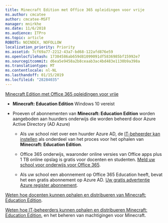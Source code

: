 ```yaml
---
title: Minecraft Edition met Office 365 opleidingen voor vrije
ms.author: cmcatee
author: cmcatee-MSFT
manager: mnirkhe
ms.date: 11/6/2018
ms.audience: ITPro
ms.topic: article
ROBOTS: NOINDEX, NOFOLLOW
localization_priority: Priority
ms.assetid: 7cf69a77-2212-43a7-bd68-122afd876e59
ms.openlocfilehash: 17304586ab659d81099091df5836985bf15992e7
ms.sourcegitcommit: d6ea5e9458a2b8ceaab3ac4bd483e1130b9a398a
ms.translationtype: MT
ms.contentlocale: nl-NL
ms.lasthandoff: 01/15/2019
ms.locfileid: "28284035"
---
```

[Minecraft Edition met Office 365 opleidingen voor vrije](https://docs.microsoft.com/en-us/education/windows/get-minecraft-for-education)
  
- **Minecraft: Education Edition** Windows 10 vereist 
    
- Proeven of abonnementen van **Minecraft: Education Edition** worden aangeboden aan huurders onderwijs die worden beheerd door Azure Active Directory (AD Azure) 
    
  - Als uw school niet over een huurder Azure AD, de [IT-beheerder kan instellen](https://docs.microsoft.com/en-us/education/windows/school-get-minecraft) als onderdeel van het proces voor het ophalen van **Minecraft: Education Edition**.
    
  - Office 365 onderwijs, waaronder online versies van Office apps plus 1 TB online opslag is gratis voor docenten en studenten. [Meld uw school voor onderwijs voor Office 365](https://products.office.com/academic/office-365-education-plan).
    
  - Als uw school een abonnement op Office 365 Education heeft, bevat het een gratis abonnement op Azure AD. [Uw gratis advertentie Azure register abonnement](https://msdn.microsoft.com/library/windows/hardware/mt703369%28v=vs.85%29.aspx).
    
[Weten hoe docenten kunnen ophalen en distribueren van Minecraft: Education Edition](https://docs.microsoft.com/en-us/education/windows/teacher-get-minecraft).
  
[Weten hoe IT-beheerders kunnen ophalen en distribueren Minecraft: Education Edition](https://docs.microsoft.com/en-us/education/windows/school-get-minecraft), en het beheren van machtigingen voor Minecraft.
  

